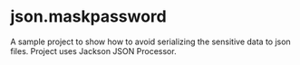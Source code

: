 # json.maskpassword
A sample project to show how to avoid serializing the sensitive data to json files.
Project uses Jackson JSON Processor.
